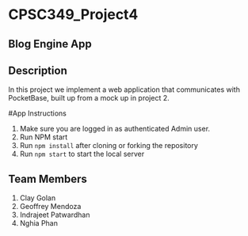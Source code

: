 # CPSC349_Project4
## Blog Engine App
## Description
In this project we implement a web application that communicates with PocketBase, built up from a mock up in project 2.  

#App Instructions
1. Make sure you are logged in as authenticated Admin user.
2. Run NPM start
3. Run ```npm install``` after cloning or forking the repository
4. Run ```npm start``` to start the local server

## Team Members
1. Clay Golan
2. Geoffrey Mendoza
3. Indrajeet Patwardhan
4. Nghia Phan
